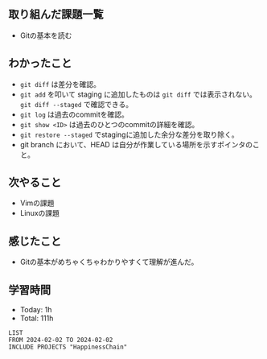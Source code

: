 ## 取り組んだ課題一覧
- Gitの基本を読む
## わかったこと
- `git diff` は差分を確認。
- `git add` を叩いて staging に追加したものは `git diff` では表示されない。`git diff --staged` で確認できる。
- `git log` は過去のcommitを確認。
- `git show <ID>` は過去のひとつのcommitの詳細を確認。
- `git restore --staged` でstagingに追加した余分な差分を取り除く。
- git branch において、HEAD は自分が作業している場所を示すポインタのこと。
## 次やること
- Vimの課題
- Linuxの課題
## 感じたこと
- Gitの基本がめちゃくちゃわかりやすくて理解が進んだ。
## 学習時間
- Today: 1h
- Total: 111h

```toggl
LIST
FROM 2024-02-02 TO 2024-02-02
INCLUDE PROJECTS "HappinessChain"
```
